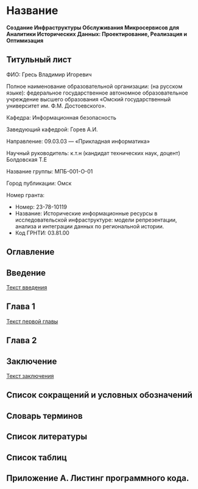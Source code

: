 # Название

**Создание Инфраструктуры Обслуживания Микросервисов для Аналитики Исторических Данных:
Проектирование, Реализация и Оптимизация**

## Титульный лист

ФИО: Гресь Владимир Игоревич

Полное наименование образовательной организации: (на русском языке):    федеральное государственное
автономное образовательное учреждение высшего образования «Омский государственный университет им.
Ф.М. Достоевского».

Кафедра: Информационная безопасность

Заведующий кафедрой: Горев А.И.

Направление: 09.03.03 — «Прикладная информатика»

Научный руководитель: к.т.н (кандидат технических наук, доцент) Болдовская Т.Е

Название группы: МПБ-001-О-01

Город публикации: Омск

Номер гранта:

- Номер: 23-78-10119
- Название: Исторические информационные ресурсы в исследовательской инфраструктуре: модели
  репрезентации, анализа и интеграции данных по региональной истории.
- Код ГРНТИ: 03.81.00

## Оглавление

## Введение

[Текст введения](./additionally/Введение.md)

## Глава 1

[Текст первой главы](./additionally/Глава_1.md)

## Глава 2

## Заключение

[Текст заключения](./additionally/Заключение.md)

## Список сокращений и условных обозначений

## Словарь терминов

## Список литературы

## Список таблиц

## Приложение А. Листинг программного кода.
